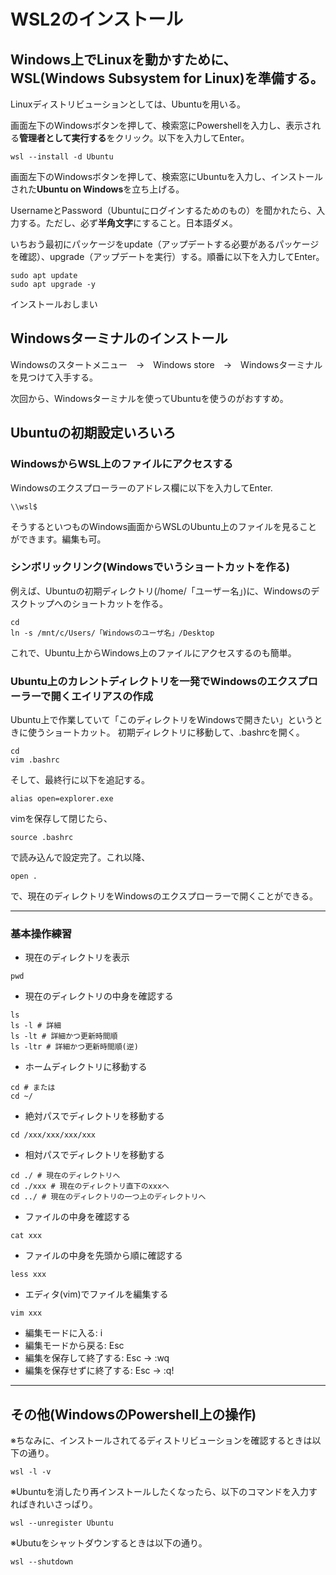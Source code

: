 # WSL2のインストール
## Windows上でLinuxを動かすために、WSL(Windows Subsystem for Linux)を準備する。

Linuxディストリビューションとしては、Ubuntuを用いる。

画面左下のWindowsボタンを押して、検索窓にPowershellを入力し、表示される**管理者として実行する**をクリック。以下を入力してEnter。
```
wsl --install -d Ubuntu
```
画面左下のWindowsボタンを押して、検索窓にUbuntuを入力し、インストールされた**Ubuntu on Windows**を立ち上げる。

UsernameとPassword（Ubuntuにログインするためのもの）を聞かれたら、入力する。ただし、必ず**半角文字**にすること。日本語ダメ。

いちおう最初にパッケージをupdate（アップデートする必要があるパッケージを確認）、upgrade（アップデートを実行）する。順番に以下を入力してEnter。
```
sudo apt update
sudo apt upgrade -y
```
インストールおしまい

## Windowsターミナルのインストール
Windowsのスタートメニュー　→　Windows store　→　Windowsターミナルを見つけて入手する。

次回から、Windowsターミナルを使ってUbuntuを使うのがおすすめ。

## Ubuntuの初期設定いろいろ
### WindowsからWSL上のファイルにアクセスする
Windowsのエクスプローラーのアドレス欄に以下を入力してEnter.
```
\\wsl$
```
そうするといつものWindows画面からWSLのUbuntu上のファイルを見ることができます。編集も可。

### シンボリックリンク(Windowsでいうショートカットを作る)
例えば、Ubuntuの初期ディレクトリ(/home/「ユーザー名」)に、Windowsのデスクトップへのショートカットを作る。
```
cd
ln -s /mnt/c/Users/「Windowsのユーザ名」/Desktop
```
これで、Ubuntu上からWindows上のファイルにアクセスするのも簡単。

### Ubuntu上のカレントディレクトリを一発でWindowsのエクスプローラーで開くエイリアスの作成
Ubuntu上で作業していて「このディレクトリをWindowsで開きたい」というときに使うショートカット。
初期ディレクトリに移動して、.bashrcを開く。
```
cd
vim .bashrc
```
そして、最終行に以下を追記する。
```
alias open=explorer.exe
```
vimを保存して閉じたら、
```
source .bashrc
```
で読み込んで設定完了。これ以降、
```
open .
```
で、現在のディレクトリをWindowsのエクスプローラーで開くことができる。

---
### 基本操作練習
- 現在のディレクトリを表示
```
pwd
```

- 現在のディレクトリの中身を確認する
```
ls
ls -l # 詳細
ls -lt # 詳細かつ更新時間順
ls -ltr # 詳細かつ更新時間順(逆)
```

- ホームディレクトリに移動する
```
cd # または
cd ~/
```

- 絶対パスでディレクトリを移動する
```
cd /xxx/xxx/xxx/xxx
```

- 相対パスでディレクトリを移動する
```
cd ./ # 現在のディレクトリへ
cd ./xxx # 現在のディレクトリ直下のxxxへ
cd ../ # 現在のディレクトリの一つ上のディレクトリへ
```
- ファイルの中身を確認する
```
cat xxx
```

- ファイルの中身を先頭から順に確認する
```
less xxx
```

- エディタ(vim)でファイルを編集する
```
vim xxx
```
 - 編集モードに入る: i
 - 編集モードから戻る: Esc
 - 編集を保存して終了する: Esc -> :wq
 - 編集を保存せずに終了する: Esc -> :q!

---




## その他(WindowsのPowershell上の操作)
※ちなみに、インストールされてるディストリビューションを確認するときは以下の通り。
```
wsl -l -v
```

※Ubuntuを消したり再インストールしたくなったら、以下のコマンドを入力すればきれいさっぱり。
```
wsl --unregister Ubuntu
```

※Ubutuをシャットダウンするときは以下の通り。
```
wsl --shutdown
```

